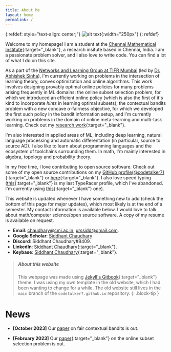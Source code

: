 ```yaml
---
title: About Me
layout: home
permalink: /
---
```


{:refdef: style="text-align: center;"}
![alt text](/assets/images/homepage-modified.png "My picture"){:width="250px"}
{: refdef}

Welcome to my homepage! I am a student at the [Chennai Mathematical Institute](https://www.cmi.ac.in/){:target="\_blank"}, a research insitute based in Chennai, India. I am a passionate problem solver, and I also love to write code. You can find a lot of what I do on this site.

As a part of the [Networks and Learning Group at TIFR Mumbai](https://abhishek-sinha-tifr.github.io/group.html) (led by [Dr. Abhishek Sinha](https://abhishek-sinha-tifr.github.io/)), I'm currently working on problems in the intersection of learning theory, convex optimization and online algorithms. This work involves designing provably optimal online policies for many problems arising frequently in ML domains: the online subset selection problem, for which we introduced an efficient online policy (which is also the first of it's kind to incorporate *hints* in learning optimal subsets), the contextual bandits problem with a new concave $\alpha$-fairness objective, for which we developed the first such policy in the bandit information setup, and I'm currently working on problems in the domain of online meta-learning and multi-task learning. Check out my [research work](/pages/research){:target="\_blank"}.

I'm also interested in applied areas of ML, including deep learning, natural language processing and automatic differentation (in particular, source to source AD). I also like to learn about programming languages and the ecosystem of toolchains surrounding them. In math, I'm mainly interested in algebra, topology and probability theory.

In my free time, I love contributing to open source software. Check out some of my open source contributions on my [GitHub profile(@codetalker7)](https://github.com/codetalker7){:target="\_blank"} or [here](/pages/code){:target="\_blank"}. I also love speed typing ([this](https://data.typeracer.com/pit/profile?user=code_talker){:target="\_blank"} is my last TypeRacer profile, which I've abandoned. I'm currently using [this](https://data.typeracer.com/pit/profile?user=professor_pyg){:target="\_blank"} one).

This website is updated whenever I have something new to add (check the bottom of this page for major updates), which most likely is at the end of a semester. My contact information is available below. I would love to talk about math/computer science/open source software. A copy of my resume is available on request.

- **Email**: [chaudhary@cmi.ac.in](mailto:chaudhary@cmi.ac.in), [urssidd@gmail.com](mailto:urssidd@gmail.com).
- **Google Scholar**: [Siddhant Chaudhary](https://scholar.google.com/citations?user=WZ9a08wAAAAJ&hl=en)
- **Discord**: Siddhant Chaudhary#8409.
- **LinkedIn**: [Siddhant Chaudhary](https://www.linkedin.com/in/siddhant-chaudhary-84182110a/){:target="\_blank"}.
- **Keybase**: [Siddhant Chaudhary](https://keybase.io/codetalker7){:target="\_blank"}.

> ##### About this website
>
> This webpage was made using [Jekyll's Gitbook](https://sighingnow.github.io/jekyll-gitbook/){:target="\_blank"} theme. I was using my own template in the old website, which I had been wanting to change for a while. The old website still lives in the `main` branch of the `codetalker7.github.io` repository.
{: .block-tip }

# News

- **[October 2023]** Our [paper](https://arxiv.org/abs/2310.14164) on fair contextual bandits is out.

- **[February 2023]** Our [paper](https://arxiv.org/abs/2209.14222){:target="\_blank"} on the online subset selection problem is out.
